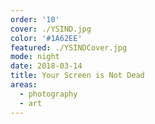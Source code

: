 ```yaml
---
order: '10'
cover: ./YSIND.jpg
color: '#1A62EE'
featured: ./YSINDCover.jpg
mode: night
date: 2018-03-14
title: Your Screen is Not Dead
areas:
  - photography
  - art
---
```

